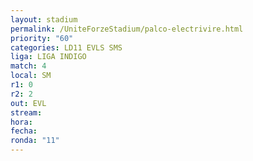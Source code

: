 ```yaml
---
layout: stadium
permalink: /UniteForzeStadium/palco-electrivire.html
priority: "60"
categories: LD11 EVLS SMS
liga: LIGA INDIGO
match: 4
local: SM
r1: 0
r2: 2
out: EVL
stream: 
hora: 
fecha: 
ronda: "11"
---
```

